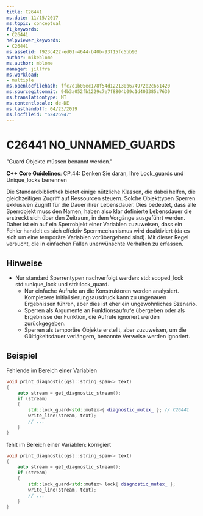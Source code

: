 ```yaml
---
title: C26441
ms.date: 11/15/2017
ms.topic: conceptual
f1_keywords:
- C26441
helpviewer_keywords:
- C26441
ms.assetid: f923c422-ed01-4644-b40b-93f15fc5bb93
author: mikeblome
ms.author: mblome
manager: jillfra
ms.workload:
- multiple
ms.openlocfilehash: ffc7e1b05ec178f54d122130b674972e2c661420
ms.sourcegitcommit: 94b3a052fb1229c7e7f8804b09c1d403385c7630
ms.translationtype: MT
ms.contentlocale: de-DE
ms.lasthandoff: 04/23/2019
ms.locfileid: "62426947"
---
```

# <a name="c26441-nounnamedguards"></a>C26441 NO_UNNAMED_GUARDS

"Guard Objekte müssen benannt werden."

**C++ Core Guidelines**: CP.44: Denken Sie daran, Ihre Lock_guards und Unique_locks benennen

Die Standardbibliothek bietet einige nützliche Klassen, die dabei helfen, die gleichzeitigen Zugriff auf Ressourcen steuern. Solche Objekttypen Sperren exklusiven Zugriff für die Dauer ihrer Lebensdauer. Dies bedeutet, dass alle Sperrobjekt muss den Namen, haben also klar definierte Lebensdauer die erstreckt sich über den Zeitraum, in dem Vorgänge ausgeführt werden. Daher ist ein auf ein Sperrobjekt einer Variablen zuzuweisen, dass ein Fehler handelt es sich effektiv Sperrmechanismus wird deaktiviert (da es sich um eine temporäre Variablen vorübergehend sind). Mit dieser Regel versucht, die in einfachen Fällen unerwünschte Verhalten zu erfassen.

## <a name="remarks"></a>Hinweise

- Nur standard Sperrentypen nachverfolgt werden: std::scoped_lock std::unique_lock und std::lock_quard.
  - Nur einfache Aufrufe an die Konstruktoren werden analysiert. Komplexere Initialisierungsausdruck kann zu ungenauen Ergebnissen führen, aber dies ist eher ein ungewöhnliches Szenario.
  - Sperren als Argumente an Funktionsaufrufe übergeben oder als Ergebnisse der Funktion, die Aufrufe ignoriert werden zurückgegeben.
  - Sperren als temporäre Objekte erstellt, aber zuzuweisen, um die Gültigkeitsdauer verlängern, benannte Verweise werden ignoriert.

## <a name="example"></a>Beispiel

Fehlende im Bereich einer Variablen

```cpp
void print_diagnostic(gsl::string_span<> text)
{
    auto stream = get_diagnostic_stream();
    if (stream)
    {
        std::lock_guard<std::mutex>{ diagnostic_mutex_ }; // C26441
        write_line(stream, text);
        // ...
    }
}
```

fehlt im Bereich einer Variablen: korrigiert

```cpp
void print_diagnostic(gsl::string_span<> text)
{
    auto stream = get_diagnostic_stream();
    if (stream)
    {
        std::lock_guard<std::mutex> lock{ diagnostic_mutex_ };
        write_line(stream, text);
        // ...
    }
}
```
